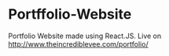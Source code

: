 # Portffolio-Website
Portfolio Website made using React.JS. Live on http://www.theincrediblevee.com/portfolio/
